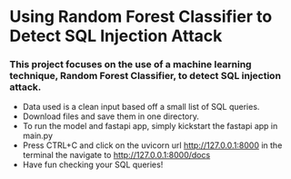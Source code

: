 # Using Random Forest Classifier to Detect SQL Injection Attack
### This project focuses on the use of a machine learning technique, Random Forest Classifier, to detect SQL injection attack.
* Data used is a clean input based off a small list of SQL queries.
* Download files and save them in one directory.
* To run the model and fastapi app, simply kickstart the fastapi app in main.py
* Press CTRL+C and click on the uvicorn url http://127.0.0.1:8000 in the terminal the navigate to http://127.0.0.1:8000/docs
* Have fun checking your SQL queries!
